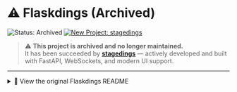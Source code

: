 # ⚠️ Flaskdings (Archived)

![Status: Archived](https://img.shields.io/badge/status-archived-lightgrey)
[![New Project: stagedings](https://img.shields.io/badge/new%20project-stagedings-blue)](https://github.com/stefets/stagedings)

> ⚠️ **This project is archived and no longer maintained.**  
> It has been succeeded by **[stagedings](https://github.com/stefets/stagedings)** — actively developed and built with FastAPI, WebSockets, and modern UI support.

---

<details>
<summary>📖 View the original Flaskdings README</summary>

## Introduction

Flaskdings is a lightweight Python Flask web interface and REST API that interacts with the [mididings](https://github.com/mididings/mididings) MIDI router.  
It enables scene and subscene navigation via a web UI or API.

# FlaskDings
## An UI and API for mididings, the community version
* It allows direct navigation through scenes and subscenes and the others commands supported by the mididings's OSC feature

# Backend
* Flask
* A mididings.LiveOSC server instance
* Flask Socket IO, allow multiple clients and realtime refresh when navigation change.
* Expose standard REST endpoints

# REST API specification
* It allows direct navigation through scenes and subscenes with REST API calls. Convenient to create your own UI

# Dependencies
* mididings community version >= 20230114 (For previous version, use the Flaskdings TAG mididings-legacy)
* Flask
* PyLiblo
* liblo
* Flask SocketIO


# Support FlaskDings
* Contributors, suggestions and PR are welcome to improve FlaskDings and mididings

# Mididings community version ressources
* https://www.github.com/mididings/mididings
* https://mididings.github.io/mididings/
* https://groups.google.com/g/mididings

# License
All files in this repository are released under the terms of the GNU
General Public License as published by the Free Software Foundation;
either version 2 of the License, or (at your option) any later version.

For more details, please read the LICENSE file.
</details>
